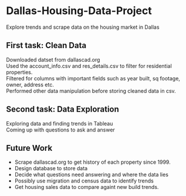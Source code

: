 # Dallas-Housing-Data-Project
Explore trends and scrape data on the housing market in Dallas

## First task: Clean Data
Downloaded datset from dallascad.org  
Used the account_info.csv and res_details.csv to filter for residential properties.  
Filtered for columns with important fields such as year built, sq footage, owner, address etc.  
Performed other data manipulation before storing cleaned data in csv.  

## Second task: Data Exploration
Exploring data and finding trends in Tableau  
Coming up with questions to ask and answer  

## Future Work
* Scrape dallascad.org to get history of each property since 1999.
* Design database to store data
* Decide what questions need answering and where the data lies
* Possibly use migration and census data to identify trends
* Get housing sales data to compare againt new build trends.
